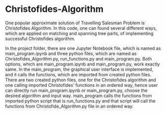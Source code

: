 # Christofides-Algorithm

One popular approximate solution of Travelling Salesman Problem is Christofides Algorithm. 
In this code, one can found several different ways, which are applied on matching and spanning tree parts, 
of implementing successful Christofides algorithm.


In the project folder, there are one Jupyter Notebook file, which is named as main_program.ipynb and
three python files, which are named as Christofides_Algorithm.py, run_functions.py and main_program.py. 
Both options, which are main_program.ipynb and main_program.py, work exactly same. 
In the main_program, the graphical user interface is implemented, and it calls the functions, which are 
imported from created python files.
There are two created python files, one for the Christofides algorithm and one calling imported Christofides’
functions in an ordered way, hence user can directly run main_program.ipynb or main_program.py, choose the
desired algorithm and input way.
main_program calls the functions from imported python script that is run_functions.py and that script will 
call the functions from Christofide_Algorithm.py file in an ordered way.
